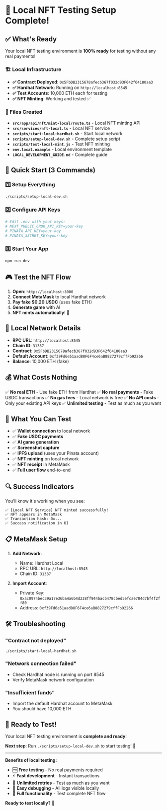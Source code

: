 # 🧪 Local NFT Testing Setup Complete!

## ✅ What's Ready

Your local NFT testing environment is **100% ready** for testing without any real payments!

### 🏗️ Local Infrastructure

- **✅ Contract Deployed**: `0x5FbDB2315678afecb367f032d93F642f64180aa3`
- **✅ Hardhat Network**: Running on `http://localhost:8545`
- **✅ Test Accounts**: 10,000 ETH each for testing
- **✅ NFT Minting**: Working and tested ✅

### 📁 Files Created

- **`src/app/api/nft/mint-local/route.ts`** - Local NFT minting API
- **`src/services/nft-local.ts`** - Local NFT service
- **`scripts/start-local-hardhat.sh`** - Start local network
- **`scripts/setup-local-dev.sh`** - Complete setup script
- **`scripts/test-local-mint.js`** - Test NFT minting
- **`env.local.example`** - Local environment template
- **`LOCAL_DEVELOPMENT_GUIDE.md`** - Complete guide

## 🚀 Quick Start (3 Commands)

### 1️⃣ Setup Everything
```bash
./scripts/setup-local-dev.sh
```

### 2️⃣ Configure API Keys
```bash
# Edit .env with your keys:
# NEXT_PUBLIC_GROK_API_KEY=your-key
# PINATA_API_KEY=your-key
# PINATA_SECRET_KEY=your-key
```

### 3️⃣ Start Your App
```bash
npm run dev
```

## 🎮 Test the NFT Flow

1. **Open**: `http://localhost:3000`
2. **Connect MetaMask** to local Hardhat network
3. **Pay fake $0.20 USDC** (uses fake ETH)
4. **Generate game** with AI
5. **NFT mints automatically**! 🎉

## 🔧 Local Network Details

- **RPC URL**: `http://localhost:8545`
- **Chain ID**: `31337`
- **Contract**: `0x5FbDB2315678afecb367f032d93F642f64180aa3`
- **Default Account**: `0xf39Fd6e51aad88F6F4ce6aB8827279cffFb92266`
- **Balance**: 10,000 ETH (fake)

## 💰 What Costs Nothing

✅ **No real ETH** - Use fake ETH from Hardhat
✅ **No real payments** - Fake USDC transactions
✅ **No gas fees** - Local network is free
✅ **No API costs** - Only your existing API keys
✅ **Unlimited testing** - Test as much as you want

## 🎯 What You Can Test

- ✅ **Wallet connection** to local network
- ✅ **Fake USDC payments** 
- ✅ **AI game generation**
- ✅ **Screenshot capture**
- ✅ **IPFS upload** (uses your Pinata account)
- ✅ **NFT minting** on local network
- ✅ **NFT receipt** in MetaMask
- ✅ **Full user flow** end-to-end

## 🔍 Success Indicators

You'll know it's working when you see:

```
✅ [Local NFT Service] NFT minted successfully!
✅ NFT appears in MetaMask
✅ Transaction hash: 0x...
✅ Success notification in UI
```

## 📋 MetaMask Setup

1. **Add Network**:
   - Name: Hardhat Local
   - RPC URL: `http://localhost:8545`
   - Chain ID: `31337`

2. **Import Account**:
   - Private Key: `0xac0974bec39a17e36ba4a6b4d238ff944bacb478cbed5efcae784d7bf4f2ff80`
   - Address: `0xf39Fd6e51aad88F6F4ce6aB8827279cffFb92266`

## 🛠️ Troubleshooting

### "Contract not deployed"
```bash
./scripts/start-local-hardhat.sh
```

### "Network connection failed"
- Check Hardhat node is running on port 8545
- Verify MetaMask network configuration

### "Insufficient funds"
- Import the default Hardhat account to MetaMask
- You should have 10,000 ETH

## 🎉 Ready to Test!

Your local NFT testing environment is **complete and ready**!

**Next step**: Run `./scripts/setup-local-dev.sh` to start testing! 🚀

---

**Benefits of local testing:**
- 🆓 **Free testing** - No real payments required
- ⚡ **Fast development** - Instant transactions
- 🔄 **Unlimited retries** - Test as much as you want
- 🐛 **Easy debugging** - All logs visible locally
- 🎯 **Full functionality** - Test complete NFT flow

**Ready to test locally?** 🧪
